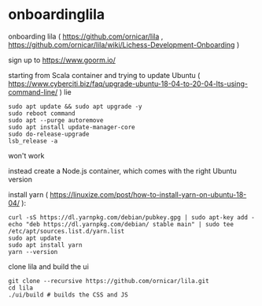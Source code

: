 # onboardinglila

onboarding lila ( https://github.com/ornicar/lila , https://github.com/ornicar/lila/wiki/Lichess-Development-Onboarding )

sign up to https://www.goorm.io/

starting from Scala container and trying to update Ubuntu ( https://www.cyberciti.biz/faq/upgrade-ubuntu-18-04-to-20-04-lts-using-command-line/ ) lie

```
sudo apt update && sudo apt upgrade -y
sudo reboot command
sudo apt --purge autoremove
sudo apt install update-manager-core
sudo do-release-upgrade
lsb_release -a
```

won't work

instead create a Node.js container, which comes with the right Ubuntu version

install yarn ( https://linuxize.com/post/how-to-install-yarn-on-ubuntu-18-04/ ):

```
curl -sS https://dl.yarnpkg.com/debian/pubkey.gpg | sudo apt-key add -
echo "deb https://dl.yarnpkg.com/debian/ stable main" | sudo tee /etc/apt/sources.list.d/yarn.list
sudo apt update
sudo apt install yarn
yarn --version
```

clone lila and build the ui

```
git clone --recursive https://github.com/ornicar/lila.git
cd lila
./ui/build # builds the CSS and JS
```
